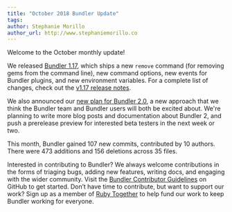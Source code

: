 ```yaml
---
title: "October 2018 Bundler Update"
tags:
author: Stephanie Morillo
author_url: http://www.stephaniemorillo.co
---
```


Welcome to the October monthly update!

We released [Bundler 1.17](https://bundler.io/blog/2018/10/25/announcing-bundler-1-17-0.html), which ships a new `remove` command (for removing gems from the command line), new command options, new events for Bundler plugins, and new environment variables. For a complete list of changes, check out the [v1.17 release notes](https://bundler.io/v1.17/whats_new.html).

We also announced our [new plan for Bundler 2.0](https://bundler.io/blog/2018/11/04/an-update-on-bundler-2.html), a new approach that we think the Bundler team and Bundler users will both be excited about. We're planning to write more blog posts and documentation about Bundler 2, and push a prerelease preview for interested beta testers in the next week or two.

This month, Bundler gained 107 new commits, contributed by 10 authors. There were 473 additions and 156 deletions across 35 files.

Interested in contributing to Bundler? We always welcome contributions in the forms of triaging bugs, adding new features, writing docs, and engaging with the wider community. Visit the [Bundler Contributor Guidelines](https://github.com/bundler/bundler/blob/master/doc/contributing/README.md) on GitHub to get started. Don’t have time to contribute, but want to support our work? Sign up as a member of [Ruby Together](https://rubytogether.org/) to help fund our work to keep Bundler working for everyone.
